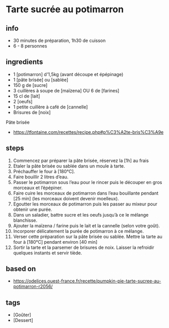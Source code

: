 # Tarte sucrée au potimarron

## info  
* 30 minutes de préparation, 1h30 de cuisson
* 6 - 8 personnes

## ingredients
* 1 [potimarron] d'1,5kg (avant découpe et épépinage)
* 1 [pâte brisée] ou [sablée]
* 150 g de [sucre]
* 3 cuillères à soupe de [maïzena] OU 6 de [farines]
* 15 cl de [lait]
* 2 [oeufs]
* 1 petite cuillère à café de [cannelle]
* Brisures de [noix]

Pâte brisée
* https://tfontaine.com/recettes/recipe.php#p%C3%A2te-bris%C3%A9e

## steps  
1. Commencez par préparer la pâte brisée, réservez la [1h] au frais
2. Etaler la pâte brisée ou sablée dans un moule à tarte. 
3. Préchauffer le four à [180°C]. 
4. Faire bouillir 2 litres d’eau.
5. Passer le potimarron sous l’eau pour le rincer puis le découper en gros morceaux et l’épépiner. 
6. Faire cuire les morceaux de potimarron dans l’eau bouillante pendant [25 min] (les morceaux doivent devenir moelleux).
7. Egoutter les morceaux de potimarron puis les passer au mixeur pour obtenir une purée.
8. Dans un  saladier, battre sucre et les oeufs jusqu’à ce le mélange blanchisse. 
9. Ajouter la maïzena / farine puis le lait et la cannelle (selon votre goût). 
10. Incorporer délicatement la purée de potimarron à ce mélange.
11. Verser cette préparation sur la pâte brisée ou sablée. Mettre la tarte au four à [180°C] pendant environ [40 min]
12. Sortir la tarte et la parsemer de brisures de noix. Laisser la refroidir quelques instants et servir tiède.

## based on  
* https://odelices.ouest-france.fr/recette/pumpkin-pie-tarte-sucree-au-potimarron-r2056/

## tags
* [Goûter]
* [Dessert]